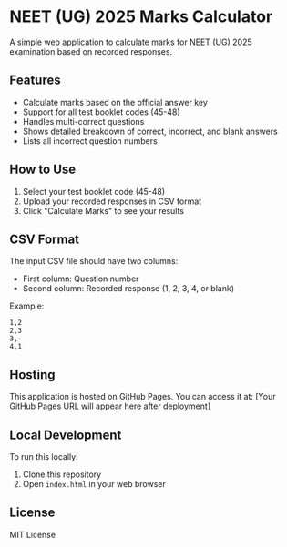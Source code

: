 # NEET (UG) 2025 Marks Calculator

A simple web application to calculate marks for NEET (UG) 2025 examination based on recorded responses.

## Features

- Calculate marks based on the official answer key
- Support for all test booklet codes (45-48)
- Handles multi-correct questions
- Shows detailed breakdown of correct, incorrect, and blank answers
- Lists all incorrect question numbers

## How to Use

1. Select your test booklet code (45-48)
2. Upload your recorded responses in CSV format
3. Click "Calculate Marks" to see your results

## CSV Format

The input CSV file should have two columns:
- First column: Question number
- Second column: Recorded response (1, 2, 3, 4, or blank)

Example:
```
1,2
2,3
3,-
4,1
```

## Hosting

This application is hosted on GitHub Pages. You can access it at: [Your GitHub Pages URL will appear here after deployment]

## Local Development

To run this locally:
1. Clone this repository
2. Open `index.html` in your web browser

## License

MIT License 
